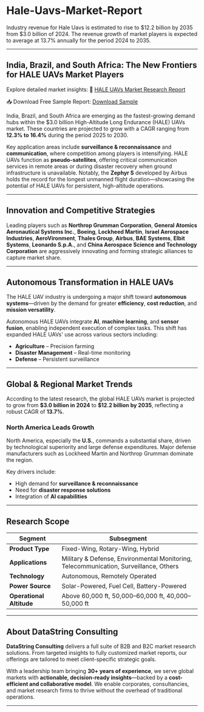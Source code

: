 # Hale-Uavs-Market-Report

Industry revenue for Hale Uavs is estimated to rise to $12.2 billion by 2035 from $3.0 billion of 2024. The revenue growth of market players is expected to average at 13.7% annually for the period 2024 to 2035.


---

## India, Brazil, and South Africa: The New Frontiers for HALE UAVs Market Players

Explore detailed market insights:
🔗 [HALE UAVs Market Research Report](https://datastringconsulting.com/industry-analysis/hale-uavs-market-research-report)

📥 Download Free Sample Report:
[Download Sample](https://datastringconsulting.com/downloadsample/hale-uavs-market-research-report)


India, Brazil, and South Africa are emerging as the fastest-growing demand hubs within the \$3.0 billion High-Altitude Long Endurance (HALE) UAVs market. These countries are projected to grow with a CAGR ranging from **12.3% to 16.4%** during the period 2025 to 2030.

Key application areas include **surveillance & reconnaissance** and **communication**, where competition among players is intensifying. HALE UAVs function as **pseudo-satellites**, offering critical communication services in remote areas or during disaster recovery when ground infrastructure is unavailable. Notably, the **Zephyr S** developed by Airbus holds the record for the longest unmanned flight duration—showcasing the potential of HALE UAVs for persistent, high-altitude operations.

---

## Innovation and Competitive Strategies

Leading players such as **Northrop Grumman Corporation**, **General Atomics Aeronautical Systems Inc.**, **Boeing**, **Lockheed Martin**, **Israel Aerospace Industries**, **AeroVironment**, **Thales Group**, **Airbus**, **BAE Systems**, **Elbit Systems**, **Leonardo S.p.A.**, and **China Aerospace Science and Technology Corporation** are aggressively innovating and forming strategic alliances to capture market share.


---

## Autonomous Transformation in HALE UAVs

The HALE UAV industry is undergoing a major shift toward **autonomous systems**—driven by the demand for greater **efficiency**, **cost reduction**, and **mission versatility**.

Autonomous HALE UAVs integrate **AI**, **machine learning**, and **sensor fusion**, enabling independent execution of complex tasks. This shift has expanded HALE UAVs' use across various sectors including:

* **Agriculture** – Precision farming
* **Disaster Management** – Real-time monitoring
* **Defense** – Persistent surveillance

---

## Global & Regional Market Trends

According to the latest research, the global HALE UAVs market is projected to grow from **\$3.0 billion in 2024** to **\$12.2 billion by 2035**, reflecting a robust CAGR of **13.7%**.

### North America Leads Growth

North America, especially the **U.S.**, commands a substantial share, driven by technological superiority and large defense expenditures. Major defense manufacturers such as Lockheed Martin and Northrop Grumman dominate the region.

Key drivers include:

* High demand for **surveillance & reconnaissance**
* Need for **disaster response solutions**
* Integration of **AI capabilities**

---

## Research Scope

| **Segment**              | **Subsegment**                                                                        |
| ------------------------ | ------------------------------------------------------------------------------------- |
| **Product Type**         | Fixed-Wing, Rotary-Wing, Hybrid                                                       |
| **Applications**         | Military & Defense, Environmental Monitoring, Telecommunication, Surveillance, Others |
| **Technology**           | Autonomous, Remotely Operated                                                         |
| **Power Source**         | Solar-Powered, Fuel Cell, Battery-Powered                                             |
| **Operational Altitude** | Above 60,000 ft, 50,000–60,000 ft, 40,000–50,000 ft                                   |


---

## About DataString Consulting

**DataString Consulting** delivers a full suite of B2B and B2C market research solutions. From targeted insights to fully customized market reports, our offerings are tailored to meet client-specific strategic goals.

With a leadership team bringing **30+ years of experience**, we serve global markets with **actionable, decision-ready insights**—backed by a **cost-efficient and collaborative model**. We enable corporates, consultancies, and market research firms to thrive without the overhead of traditional operations.

---


